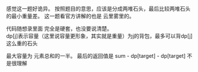 感觉这一题好诡异。
按照题目的意思，应该是分成两堆石头，最后比较两堆石头的最小重量差。
这一题看官方讲解的也是 云里雾里的。

代码随想录里面 完全是硬套，也没要说清楚。   
dp[j]表示容量（这里说容量更形象，其实就是重量）为j的背包，最多可以背dp[j]这么重的石头

最大容量为 元素总和的一半。 最后的返回值是 sum - dp[target] - dp[target] 不是很理解